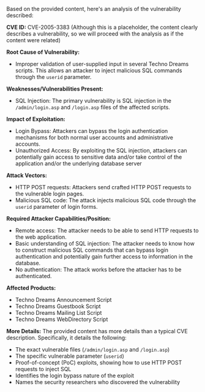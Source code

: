 Based on the provided content, here's an analysis of the vulnerability described:

**CVE ID:** CVE-2005-3383 (Although this is a placeholder, the content clearly describes a vulnerability, so we will proceed with the analysis as if the content were related)

**Root Cause of Vulnerability:**
- Improper validation of user-supplied input in several Techno Dreams scripts. This allows an attacker to inject malicious SQL commands through the `userid` parameter.

**Weaknesses/Vulnerabilities Present:**
- SQL Injection: The primary vulnerability is SQL injection in the `/admin/login.asp` and `/login.asp` files of the affected scripts.

**Impact of Exploitation:**
- Login Bypass: Attackers can bypass the login authentication mechanisms for both normal user accounts and administrative accounts.
- Unauthorized Access: By exploiting the SQL injection, attackers can potentially gain access to sensitive data and/or take control of the application and/or the underlying database server

**Attack Vectors:**
- HTTP POST requests: Attackers send crafted HTTP POST requests to the vulnerable login pages.
- Malicious SQL code: The attack injects malicious SQL code through the `userid` parameter of login forms.

**Required Attacker Capabilities/Position:**
- Remote access: The attacker needs to be able to send HTTP requests to the web application.
- Basic understanding of SQL injection: The attacker needs to know how to construct malicious SQL commands that can bypass login authentication and potentially gain further access to information in the database.
- No authentication: The attack works before the attacker has to be authenticated.

**Affected Products:**
- Techno Dreams Announcement Script
- Techno Dreams Guestbook Script
- Techno Dreams Mailing List Script
- Techno Dreams WebDirectory Script

**More Details:**
The provided content has more details than a typical CVE description. Specifically, it details the following:
- The exact vulnerable files (`/admin/login.asp` and `/login.asp`)
- The specific vulnerable parameter (`userid`)
- Proof-of-concept (PoC) exploits, showing how to use HTTP POST requests to inject SQL
- Identifies the login bypass nature of the exploit
- Names the security researchers who discovered the vulnerability